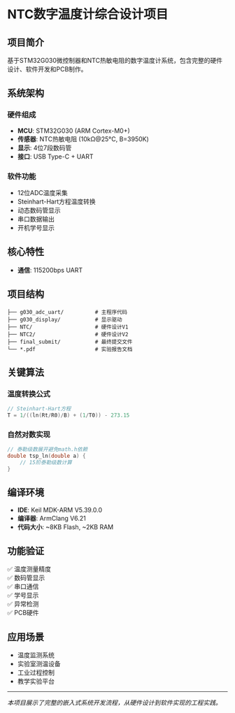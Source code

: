 # NTC数字温度计综合设计项目

## 项目简介

基于STM32G030微控制器和NTC热敏电阻的数字温度计系统，包含完整的硬件设计、软件开发和PCB制作。

## 系统架构

### 硬件组成
- **MCU**: STM32G030 (ARM Cortex-M0+)
- **传感器**: NTC热敏电阻 (10kΩ@25°C, B=3950K)
- **显示**: 4位7段数码管
- **接口**: USB Type-C + UART

### 软件功能
- 12位ADC温度采集
- Steinhart-Hart方程温度转换
- 动态数码管显示
- 串口数据输出
- 开机学号显示

## 核心特性

- **通信**: 115200bps UART

## 项目结构

```
├── g030_adc_uart/          # 主程序代码
├── g030_display/           # 显示驱动
├── NTC/                    # 硬件设计V1
├── NTC2/                   # 硬件设计V2
├── final_submit/           # 最终提交文件
└── *.pdf                   # 实验报告文档
```

## 关键算法

### 温度转换公式
```c
// Steinhart-Hart方程
T = 1/((ln(Rt/R0)/B) + (1/T0)) - 273.15
```

### 自然对数实现
```c
// 泰勒级数展开避免math.h依赖
double tsp_ln(double a) {
    // 15阶泰勒级数计算
}
```

## 编译环境

- **IDE**: Keil MDK-ARM V5.39.0.0
- **编译器**: ArmClang V6.21
- **代码大小**: ~8KB Flash, ~2KB RAM

## 功能验证

✅ 温度测量精度  
✅ 数码管显示  
✅ 串口通信  
✅ 学号显示  
✅ 异常检测  
✅ PCB硬件  

## 应用场景

- 温度监测系统
- 实验室测温设备  
- 工业过程控制
- 教学实验平台

---

*本项目展示了完整的嵌入式系统开发流程，从硬件设计到软件实现的工程实践。*